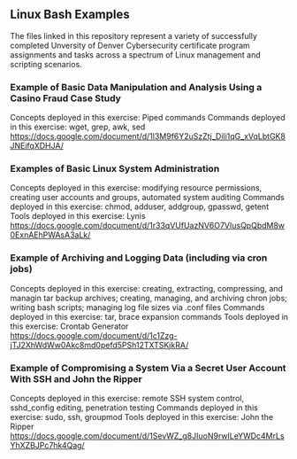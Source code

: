## Linux Bash Examples

The files linked in this repository represent a variety of successfully completed Unversity of Denver Cybersecurity certificate program assignments and tasks across a spectrum of Linux management and scripting scenarios. 

### Example of Basic Data Manipulation and Analysis Using a Casino Fraud Case Study
Concepts deployed in this exercise: Piped commands
Commands deployed in this exercise: wget, grep, awk, sed
https://docs.google.com/document/d/1l3M9f6Y2uSzZtj_Dili1qG_xVqLbtGK8JNEifqXDHJA/

### Examples of Basic Linux System Administration
Concepts deployed in this exercise: modifying resource permissions, creating user accounts and groups, automated system auditing
Commands deployed in this exercise: chmod, adduser, addgroup, gpasswd, getent
Tools deployed in this exercise: Lynis
https://docs.google.com/document/d/1r33qVUfUazNV6O7VIusQpQbdM8w0ExnAEhPWAsA3aLk/

### Example of Archiving and Logging Data (including via cron jobs)
Concepts deployed in this exercise: creating, extracting, compressing, and managin tar backup archives; creating, managing, and archiving chron jobs; writing bash scripts; managing log file sizes via .conf files
Commands deployed in this exercise: tar, brace expansion commands
Tools deployed in this exercise: Crontab Generator
https://docs.google.com/document/d/1c1Zzg-jTJ2XhWdWw0Akc8md0pefd5PSh12TXTSKjkRA/

### Example of Compromising a System Via a Secret User Account With SSH and John the Ripper
Concepts deployed in this exercise: remote SSH system control, sshd_config editing, penetration testing
Commands deployed in this exercise: sudo, ssh, groupmod
Tools deployed in this exercise: John the Ripper
https://docs.google.com/document/d/1SevWZ_g8JIuoN9rwILeYWDc4MrLsYhXZBJPc7hk4Qag/
